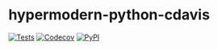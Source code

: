 # hypermodern-python-cdavis
[![Tests](https://github.com/cvdavis3/hypermodern-python-cdavis/workflows/Tests/badge.svg)](https://github.com/cvdavis3/hypermodern-python-cdavis/actions?workflow=Tests)
[![Codecov](https://codecov.io/gh/cvdavis3/hypermodern-python-cdavis/branch/master/graph/badge.svg)](https://codecov.io/gh/cvdavis3/hypermodern-python-cdavis)
[![PyPI](https://img.shields.io/pypi/v/hypermodern-python.svg)](https://pypi.org/project/hypermodern-python-cdavis/)

